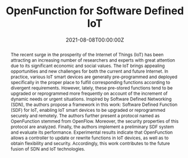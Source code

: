 ---
title: "OpenFunction for Software Defined IoT"
authors:
  - Nian Xue
  - Daojing Guo
  - Jie Zhang
  - Admin
  - Zhen Li
  - Xin Huang

date: "2021-08-08T00:00:00Z"

# Schedule page publish date (NOT publication's date).
publishDate: "2022-11-08T00:00:00Z"

# Publication type.
# Legend: 0 = Uncategorized; 1 = Conference paper; 2 = Journal article;
# 3 = Preprint / Working Paper; 4 = Report; 5 = Book; 6 = Book section;
# 7 = Thesis; 8 = Patent
publication_types: ["1"]

# Publication name and optional abbreviated publication name.
publication: "*International Symposium on Networks, Computers and Communications 2021*"
publication_short: "ISNCC (Best Paper Award)"

abstract: "The recent surge in the prosperity of the Internet of Things (IoT) has been attracting an increasing number of researchers and experts with great attention due to its significant economic and social values. The IoT brings appealing opportunities and new challenges for both the current and future Internet. In practice, various IoT smart devices are generally pre-programmed and deployed specifically in the proper place to fulfill corresponding functions according to divergent requirements. However, lately, these pre-stored functions tend to be upgraded or reprogrammed more frequently on account of the increment of dynamic needs or urgent situations. Inspired by Software Defined Networking (SDN), the authors propose a framework in this work: Software Defined Function (SDF) for IoT, enabling IoT smart devices to be upgraded or reprogrammed securely and remotely. The authors further present a protocol named as OpenFunction stemmed from OpenFlow. Moreover, the security properties of this protocol are analyzed. Finally, the authors implement a preliminary SDF system and evaluate its performance. Experimental results indicate that OpenFunction allows a controller to update or rewrite functions in IoT devices, as well as to obtain flexibility and security. Accordingly, this work contributes to the future fusion of SDN and IoT technologies."

# Summary. An optional shortened abstract.
summary:

tags:
featured: false

# links:
# - name: ""
#   url: ""
url_pdf:  'https://ieeexplore.ieee.org/stamp/stamp.jsp?tp=&arnumber=9615751'
url_code: ''
url_dataset: ''
url_poster: ''
url_project: ''
url_slides: ''
url_source: ''
url_video: ''

# Featured image
# To use, add an image named `featured.jpg/png` to your page's folder. 
image:
  caption: 
  focal_point: 
  preview_only: false

# Associated Projects (optional).
#   Associate this publication with one or more of your projects.
#   Simply enter your project's folder or file name without extension.
#   E.g. `internal-project` references `content/project/internal-project/index.md`.
#   Otherwise, set `projects: []`.
projects: []

# Slides (optional).
#   Associate this publication with Markdown slides.
#   Simply enter your slide deck's filename without extension.
#   E.g. `slides: "example"` references `content/slides/example/index.md`.
#   Otherwise, set `slides: ""`.
slides: ""
---